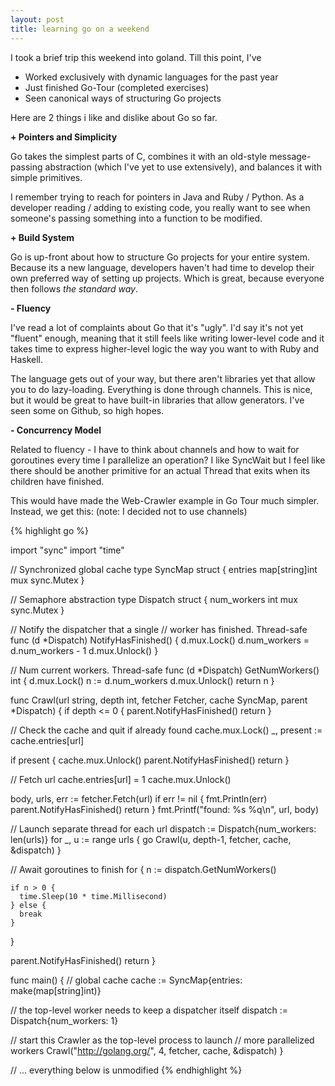 ```yaml
---
layout: post
title: learning go on a weekend
---
```


I took a brief trip this weekend into goland. Till this point, I've

<ul>
  <li>Worked exclusively with dynamic languages for the past year</li>
  <li>Just finished Go-Tour (completed exercises)</li>
  <li>Seen canonical ways of structuring Go projects</li>
</ul>

Here are 2 things i like and dislike about Go so far.

**+ Pointers and Simplicity**

Go takes the simplest parts of C, combines it with an old-style message-passing abstraction (which I've yet to use extensively), and balances it with simple primitives.

I remember trying to reach for pointers in Java and Ruby / Python. As a developer reading / adding to existing code, you really want to see when someone's passing something into a function to be modified.

**+ Build System**

Go is up-front about how to structure Go projects for your entire system. Because its a new language, developers haven't had time to develop their own preferred way of setting up projects. Which is great, because everyone then follows *the standard way*.

**- Fluency**

I've read a lot of complaints about Go that it's "ugly". I'd say it's not yet "fluent" enough, meaning that it still feels like writing lower-level code and it takes time to express higher-level logic the way you want to with Ruby and Haskell.

The language gets out of your way, but there aren't libraries yet that allow you to do lazy-loading. Everything is done through channels. This is nice, but it would be great to have built-in libraries that allow generators. I've seen some on Github, so high hopes.

**- Concurrency Model**

Related to fluency - I have to think about channels and how to wait for goroutines every time I parallelize an operation? I like SyncWait but I feel like there should be another primitive for an actual Thread that exits when its children have finished.

This would have made the Web-Crawler example in Go Tour much simpler. Instead, we get this: (note: I decided not to use channels)

{% highlight go %}

import "sync"
import "time"

// Synchronized global cache
type SyncMap struct {
  entries map[string]int
  mux sync.Mutex
}

// Semaphore abstraction
type Dispatch struct {
  num_workers int
  mux sync.Mutex
}

// Notify the dispatcher that a single
// worker has finished. Thread-safe
func (d *Dispatch) NotifyHasFinished() {
  d.mux.Lock()
  d.num_workers = d.num_workers - 1
  d.mux.Unlock()
}

// Num current workers. Thread-safe
func (d *Dispatch) GetNumWorkers() int {
  d.mux.Lock()
  n := d.num_workers
  d.mux.Unlock()
  return n
}

func Crawl(url string, depth int, fetcher Fetcher, cache SyncMap, parent *Dispatch) {
  if depth <= 0 {
    parent.NotifyHasFinished()
    return
  }

  // Check the cache and quit if already found
  cache.mux.Lock()
  _, present := cache.entries[url]

  if present {
    cache.mux.Unlock()
    parent.NotifyHasFinished()
    return
  }

  // Fetch url
  cache.entries[url] = 1
  cache.mux.Unlock()

  body, urls, err := fetcher.Fetch(url)
  if err != nil {
    fmt.Println(err)
    parent.NotifyHasFinished()
    return
  }
  fmt.Printf("found: %s %q\n", url, body)

  // Launch separate thread for each url
  dispatch := Dispatch{num_workers: len(urls)}
  for _, u := range urls {
    go Crawl(u, depth-1, fetcher, cache, &dispatch)
  }

  // Await goroutines to finish
  for {
    n := dispatch.GetNumWorkers()

    if n > 0 {
      time.Sleep(10 * time.Millisecond)
    } else {
      break
    }
  }

  parent.NotifyHasFinished()
  return
}

func main() {
  // global cache
  cache := SyncMap{entries: make(map[string]int)}

  // the top-level worker needs to keep a dispatcher itself
  dispatch := Dispatch{num_workers: 1}

  // start this Crawler as the top-level process to launch
  // more parallelized workers
  Crawl("http://golang.org/", 4, fetcher, cache, &dispatch)
}

// ... everything below is unmodified
{% endhighlight %}

